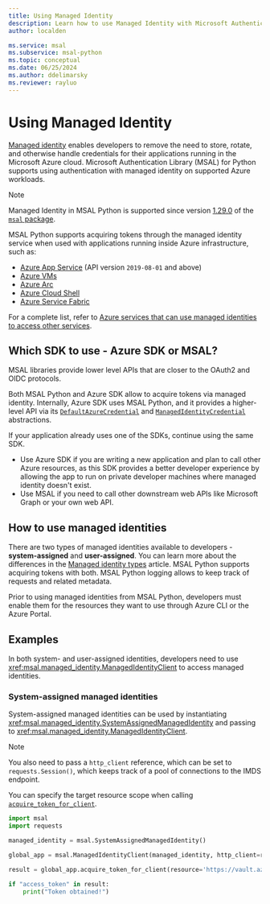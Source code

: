 ```yaml
---
title: Using Managed Identity
description: Learn how to use Managed Identity with Microsoft Authentication Library (MSAL) for Python.
author: localden

ms.service: msal
ms.subservice: msal-python
ms.topic: conceptual
ms.date: 06/25/2024
ms.author: ddelimarsky
ms.reviewer: rayluo
---
```


# Using Managed Identity

[Managed identity](/entra/identity/managed-identities-azure-resources/overview) enables developers to remove the need to store, rotate, and otherwise handle credentials for their applications running in the Microsoft Azure cloud. Microsoft Authentication Library (MSAL) for Python supports using authentication with managed identity on supported Azure workloads.

>[!NOTE]
>Managed Identity in MSAL Python is supported since version [1.29.0](https://pypi.org/project/msal/1.29.0/) of the [`msal` package](https://pypi.org/project/msal/).

MSAL Python supports acquiring tokens through the managed identity service when used with applications running inside Azure infrastructure, such as:

- [Azure App Service](https://azure.microsoft.com/products/app-service/) (API version `2019-08-01` and above)
- [Azure VMs](https://azure.microsoft.com/free/virtual-machines/)
- [Azure Arc](/azure/azure-arc/overview)
- [Azure Cloud Shell](/azure/cloud-shell/overview)
- [Azure Service Fabric](/azure/service-fabric/service-fabric-overview)

For a complete list, refer to [Azure services that can use managed identities to access other services](/azure/active-directory/managed-identities-azure-resources/managed-identities-status).

## Which SDK to use - Azure SDK or MSAL?

MSAL libraries provide lower level APIs that are closer to the OAuth2 and OIDC protocols.

Both MSAL Python and Azure SDK allow to acquire tokens via managed identity. Internally, Azure SDK uses MSAL Python, and it provides a higher-level API via its [`DefaultAzureCredential`](/python/api/azure-identity/azure.identity.defaultazurecredential?view=azure-python) and [`ManagedIdentityCredential`](/python/api/azure-identity/azure.identity.ManagedIdentityCredential?view=azure-python) abstractions.

If your application already uses one of the SDKs, continue using the same SDK.

- Use Azure SDK if you are writing a new application and plan to call other Azure resources, as this SDK provides a better developer experience by allowing the app to run on private developer machines where managed identity doesn't exist.
- Use MSAL if you need to call other downstream web APIs like Microsoft Graph or your own web API.

## How to use managed identities

There are two types of managed identities available to developers - **system-assigned** and **user-assigned**. You can learn more about the differences in the [Managed identity types](/azure/active-directory/managed-identities-azure-resources/overview#managed-identity-types) article. MSAL Python supports acquiring tokens with both. MSAL Python logging allows to keep track of requests and related metadata.

Prior to using managed identities from MSAL Python, developers must enable them for the resources they want to use through Azure CLI or the Azure Portal.

## Examples

In both system- and user-assigned identities, developers need to use <xref:msal.managed_identity.ManagedIdentityClient> to access managed identities.

### System-assigned managed identities

System-assigned managed identities can be used by instantiating <xref:msal.managed_identity.SystemAssignedManagedIdentity> and passing to <xref:msal.managed_identity.ManagedIdentityClient>.

>[!NOTE]
>You also need to pass a `http_client` reference, which can be set to `requests.Session()`, which keeps track of a pool of connections to the IMDS endpoint.

You can specify the target resource scope when calling [`acquire_token_for_client`](xref:msal.managed_identity.ManagedIdentityClient.acquire_token_for_client).

```python
import msal
import requests

managed_identity = msal.SystemAssignedManagedIdentity()

global_app = msal.ManagedIdentityClient(managed_identity, http_client=requests.Session())

result = global_app.acquire_token_for_client(resource='https://vault.azure.net')

if "access_token" in result:
    print("Token obtained!")
```

